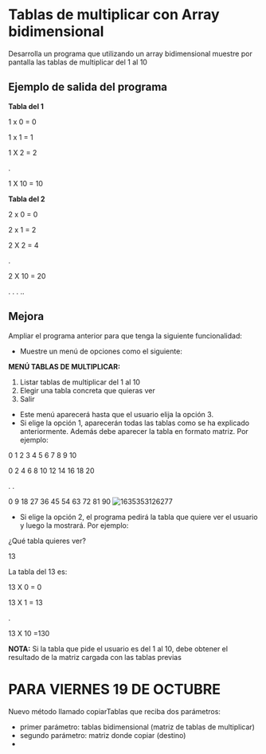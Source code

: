 # Tablas de multiplicar con Array bidimensional

Desarrolla un programa que utilizando un array bidimensional muestre por pantalla las tablas de multiplicar del 1 al 10


## Ejemplo de salida del programa

**Tabla del 1**

1 x 0 = 0

1 x 1 = 1

1 X 2 = 2


.

1 X 10 = 10

**Tabla del 2**

2 x 0 = 0

2 x 1 = 2

2 X 2 = 4


.

2 X 10 = 20

.
.
.
..


## Mejora

Ampliar el programa anterior para que tenga la siguiente funcionalidad:

- Muestre un menú de opciones como el siguiente:

**MENÚ TABLAS DE MULTIPLICAR:**
1. Listar tablas de multiplicar del 1 al 10
3. Elegir una tabla concreta que quieras ver
4. Salir

- Este menú aparecerá hasta que el usuario elija la opción 3.
- Si elige la opción 1, aparecerán todas las tablas como se ha explicado anteriormente. Además debe aparecer la tabla en formato matriz. Por ejemplo:

0 1 2 3 4 5 6 7 8 9 10

0 2 4 6 8 10 12 14 16 18 20

.
.

0 9 18 27 36 45 54 63 72 81 90
![1635353126277](https://user-images.githubusercontent.com/91023374/139118232-24827548-d13a-494f-ad5b-f2fd33f5c1d1.jpeg)



- Si elige la opción 2, el programa pedirá la tabla que quiere ver el usuario y luego la mostrará. Por ejemplo:

¿Qué tabla quieres ver?

13

La tabla del 13 es:

13 X 0 = 0

13 X 1 = 13

.


13 X 10 =130

**NOTA:** Si la tabla que pide el usuario es del 1 al 10, debe obtener el resultado de la matriz cargada con las tablas previas

# PARA VIERNES 19 DE OCTUBRE
Nuevo método llamado copiarTablas que reciba dos parámetros:
- primer parámetro: tablas bidimensional (matriz de tablas de multiplicar)
- segundo parámetro: matriz donde copiar (destino)
- 



